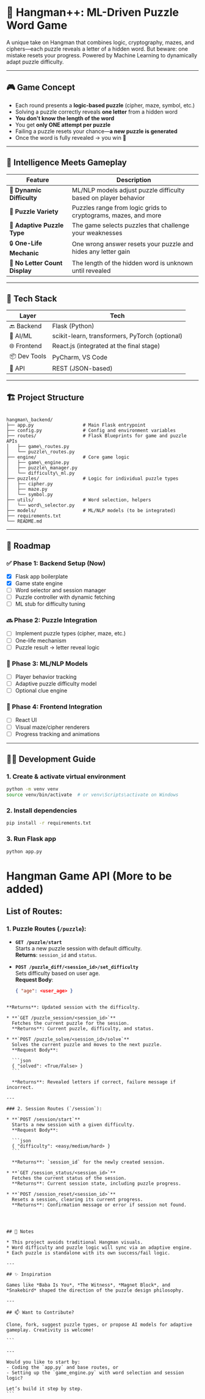 

# 🧠 Hangman++: ML-Driven Puzzle Word Game

A unique take on Hangman that combines logic, cryptography, mazes, and ciphers—each puzzle reveals a letter of a hidden word. But beware: one mistake resets your progress. Powered by Machine Learning to dynamically adapt puzzle difficulty.

---

## 🎮 Game Concept

- Each round presents a **logic-based puzzle** (cipher, maze, symbol, etc.)
- Solving a puzzle correctly reveals **one letter** from a hidden word
- **You don't know the length of the word**
- You get **only ONE attempt per puzzle**
- Failing a puzzle resets your chance—**a new puzzle is generated**
- Once the word is fully revealed → you win 🎉

---

## 🧠 Intelligence Meets Gameplay

| Feature | Description |
|--------|-------------|
| 🎯 **Dynamic Difficulty** | ML/NLP models adjust puzzle difficulty based on player behavior |
| 🧩 **Puzzle Variety** | Puzzles range from logic grids to cryptograms, mazes, and more |
| 🧠 **Adaptive Puzzle Type** | The game selects puzzles that challenge your weaknesses |
| 🔒 **One-Life Mechanic** | One wrong answer resets your puzzle and hides any letter gain |
| 🧬 **No Letter Count Display** | The length of the hidden word is unknown until revealed |

---

## 🧪 Tech Stack

| Layer | Tech |
|------|------|
| 🔙 Backend | Flask (Python) |
| 🧠 AI/ML | scikit-learn, transformers, PyTorch (optional) |
| 🌐 Frontend | React.js (integrated at the final stage) |
| 📦 Dev Tools | PyCharm, VS Code |
| 🔗 API | REST (JSON-based) |

---

## 🏗️ Project Structure

```

hangman\_backend/
├── app.py                  # Main Flask entrypoint
├── config.py               # Config and environment variables
├── routes/                 # Flask Blueprints for game and puzzle APIs
│   ├── game\_routes.py
│   └── puzzle\_routes.py
├── engine/                 # Core game logic
│   ├── game\_engine.py
│   ├── puzzle\_manager.py
│   └── difficulty\_ml.py
├── puzzles/                # Logic for individual puzzle types
│   ├── cipher.py
│   ├── maze.py
│   └── symbol.py
├── utils/                  # Word selection, helpers
│   └── word\_selector.py
├── models/                 # ML/NLP models (to be integrated)
├── requirements.txt
└── README.md

````

---

## 🧭 Roadmap

### ✅ Phase 1: Backend Setup (Now)
- [x] Flask app boilerplate
- [x] Game state engine
- [ ] Word selector and session manager
- [ ] Puzzle controller with dynamic fetching
- [ ] ML stub for difficulty tuning

### 🔜 Phase 2: Puzzle Integration
- [ ] Implement puzzle types (cipher, maze, etc.)
- [ ] One-life mechanism
- [ ] Puzzle result → letter reveal logic

### 🔮 Phase 3: ML/NLP Models
- [ ] Player behavior tracking
- [ ] Adaptive puzzle difficulty model
- [ ] Optional clue engine

### 🎨 Phase 4: Frontend Integration
- [ ] React UI
- [ ] Visual maze/cipher renderers
- [ ] Progress tracking and animations

---

## 👨‍💻 Development Guide

### 1. Create & activate virtual environment
```bash
python -m venv venv
source venv/bin/activate  # or venv\Scripts\activate on Windows
````

### 2. Install dependencies

```bash
pip install -r requirements.txt
```

### 3. Run Flask app

```bash
python app.py
```


# Hangman Game API (More to be added)

## List of Routes:

### 1. Puzzle Routes (`/puzzle`):

- **`GET /puzzle/start`**  
  Starts a new puzzle session with default difficulty.  
  **Returns**: `session_id` and `status`.

- **`POST /puzzle_diff/<session_id>/set_difficulty`**  
  Sets difficulty based on user age.  
  **Request Body**: 
  ```json
  { "age": <user_age> }
````

**Returns**: Updated session with the difficulty.

* **`GET /puzzle_session/<session_id>`**
  Fetches the current puzzle for the session.
  **Returns**: Current puzzle, difficulty, and status.

* **`POST /puzzle_solve/<session_id>/solve`**
  Solves the current puzzle and moves to the next puzzle.
  **Request Body**:

  ```json
  { "solved": <True/False> }
  ```

  **Returns**: Revealed letters if correct, failure message if incorrect.

---

### 2. Session Routes (`/session`):

* **`POST /session/start`**
  Starts a new session with a given difficulty.
  **Request Body**:

  ```json
  { "difficulty": <easy/medium/hard> }
  ```

  **Returns**: `session_id` for the newly created session.

* **`GET /session_status/<session_id>`**
  Fetches the current status of the session.
  **Returns**: Current session state, including puzzle progress.

* **`POST /session_reset/<session_id>`**
  Resets a session, clearing its current progress.
  **Returns**: Confirmation message or error if session not found.




## 📌 Notes

* This project avoids traditional Hangman visuals.
* Word difficulty and puzzle logic will sync via an adaptive engine.
* Each puzzle is standalone with its own success/fail logic.

---

## ✨ Inspiration

Games like *Baba Is You*, *The Witness*, *Magnet Block*, and *Snakebird* shaped the direction of the puzzle design philosophy.

---

## 📫 Want to Contribute?

Clone, fork, suggest puzzle types, or propose AI models for adaptive gameplay. Creativity is welcome!

```

---

Would you like to start by:
- Coding the `app.py` and base routes, or
- Setting up the `game_engine.py` with word selection and session logic?

Let’s build it step by step.
```
